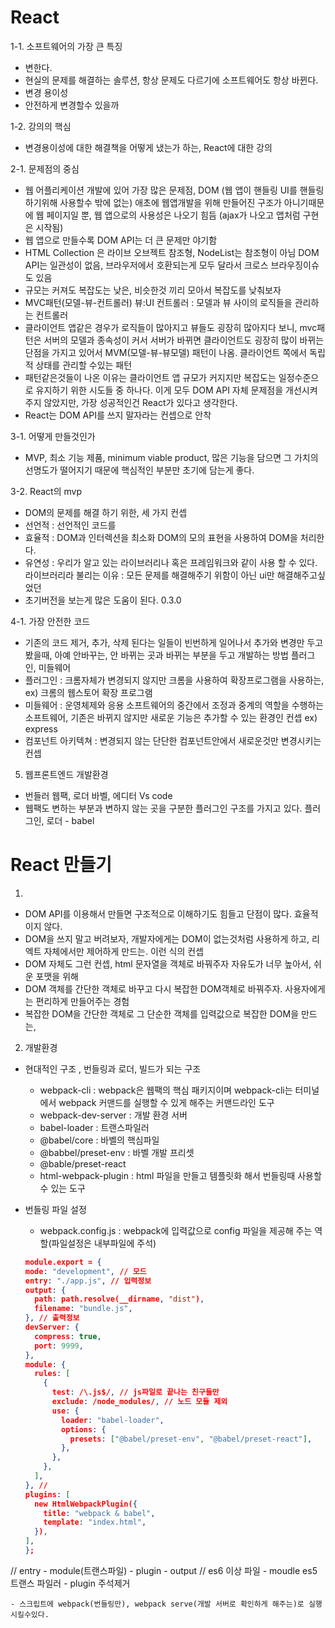 # React

1-1. 소프트웨어의 가장 큰 특징

- 변한다.
- 현실의 문제를 해결하는 솔루션, 항상 문제도 다르기에 소프트웨어도 항상 바뀐다.
- 변경 용이성
- 안전하게 변경할수 있을까

1-2. 강의의 핵심

- 변경용이성에 대한 해결책을 어떻게 냈는가 하는, React에 대한 강의

2-1. 문제점의 중심

- 웹 어플리케이션 개발에 있어 가장 많은 문제점, DOM (웹 앱이 핸들링 UI를 핸들링 하기위해 사용할수 밖에 없는) 애초에 웹앱개발을 위해 만들어진 구조가 아니기때문에 웹 페이지일 뿐, 웹 앱으로의 사용성은 나오기 힘듬 (ajax가 나오고 앱처럼 구현은 시작됨)
- 웹 앱으로 만들수록 DOM API는 더 큰 문제만 야기함
- HTML Collection 은 라이브 오브젝트 참조형, NodeList는 참조형이 아님 DOM API는 일관성이 없음, 브라우저에서 호환되는게 모두 달라서 크로스 브라우징이슈도 있음
- 규모는 커져도 복잡도는 낮은, 비슷한것 끼리 모아서 복잡도를 낮춰보자
- MVC패턴(모델-뷰-컨트롤러) 뷰:UI 컨트롤러 : 모델과 뷰 사이의 로직들을 관리하는 컨트롤러
- 클라이언트 앱같은 경우가 로직들이 많아지고 뷰들도 굉장히 많아지다 보니, mvc패턴은 서버의 모델과 종속성이 커서 서버가 바뀌면 클라이언트도 굉장히 많이 바뀌는 단점을 가지고 있어서 MVM(모델-뷰-뷰모델) 패턴이 나옴. 클라이언트 쪽에서 독립적 상태를 관리할 수있는 패턴
- 패턴같은것들이 나온 이유는 클라이언트 앱 규모가 커지지만 복잡도는 일정수준으로 유지하기 위한 시도들 중 하나다. 이게 모두 DOM API 자체 문제점을 개선시켜주지 않았지만, 가장 성공적인건 React가 있다고 생각한다.
- React는 DOM API를 쓰지 말자라는 컨셉으로 안착

3-1. 어떻게 만들것인가

- MVP, 최소 기능 제품, minimum viable product, 많은 기능을 담으면 그 가치의 선명도가 떨어지기 때문에 핵심적인 부분만 초기에 담는게 좋다.

3-2. React의 mvp

- DOM의 문제를 해결 하기 위한, 세 가지 컨셉
- 선언적 : 선언적인 코드를
- 효율적 : DOM과 인터렉션을 최소화 DOM의 모의 표현을 사용하여 DOM을 처리한다.
- 유연성 : 우리가 알고 있는 라이브러리나 혹은 프레임워크와 같이 사용 할 수 있다. 라이브러리라 불리는 이유 : 모든 문제를 해결해주기 위함이 아닌 ui만 해결해주고싶었던
- 초기버전을 보는게 많은 도움이 된다. 0.3.0

4-1. 가장 안전한 코드

- 기존의 코드 제거, 추가, 삭제 된다는 일들이 빈번하게 일어나서 추가와 변경만 두고 봤을때, 아예 안바꾸는, 안 바뀌는 곳과 바뀌는 부분을 두고 개발하는 방법 플러그인, 미들웨어
- 플러그인 : 크롬자체가 변경되지 않지만 크롬을 사용하여 확장프로그램을 사용하는, ex) 크롬의 웹스토어 확장 프로그램
- 미들웨어 : 운영체제와 응용 소프트웨어의 중간에서 조정과 중계의 역할을 수행하는 소프트웨어, 기존은 바뀌지 않지만 새로운 기능은 추가할 수 있는 환경인 컨셉 ex) express
- 컴포넌트 아키텍쳐 : 변경되지 않는 단단한 컴포넌트안에서 새로운것만 변경시키는 컨셉

5. 웹프론트엔드 개발환경

- 번들러 웹팩, 로더 바벨, 에디터 Vs code
- 웹팩도 변하는 부분과 변하지 않는 곳을 구분한 플러그인 구조를 가지고 있다. 플러그인, 로더 - babel

# React 만들기

1.

- DOM API를 이용해서 만들면 구조적으로 이해하기도 힘들고 단점이 많다. 효율적이지 않다.
- DOM을 쓰지 말고 버려보자, 개발자에게는 DOM이 없는것처럼 사용하게 하고, 리엑트 자체에서만 제어하게 만드는. 이런 식의 컨셉
- DOM 자체도 그런 컨셉, html 문자열을 객체로 바꿔주자 자유도가 너무 높아서, 쉬운 포맷을 위해
- DOM 객체를 간단한 객체로 바꾸고 다시 복잡한 DOM객체로 바꿔주자. 사용자에게는 편리하게 만들어주는 경험
- 복잡한 DOM을 간단한 객체로 그 단순한 객체를 입력값으로 복잡한 DOM을 만드는,

2. 개발환경

- 현대적인 구조 , 번들링과 로더, 빌드가 되는 구조

  - webpack-cli : webpack은 웹팩의 핵심 패키지이며 webpack-cli는 터미널에서 webpack 커맨드를 실행할 수 있게 해주는 커맨드라인 도구
  - webpack-dev-server : 개발 환경 서버
  - babel-loader : 트랜스파일러
  - @babel/core : 바벨의 핵심파일
  - @babbel/preset-env : 바벨 개발 프리셋
  - @bable/preset-react
  - html-webpack-plugin : html 파일을 만들고 템플릿화 해서 번들링때 사용할 수 있는 도구

- 번들링 파일 설정
  - webpack.config.js : webpack에 입력값으로 config 파일을 제공해 주는 역할(파일설정은 내부파일에 주석)
  ```json
  module.export = {
  mode: "development", // 모드
  entry: "./app.js", // 입력정보
  output: {
    path: path.resolve(__dirname, "dist"),
    filename: "bundle.js",
  }, // 출력정보
  devServer: {
    compress: true,
    port: 9999,
  },
  module: {
    rules: [
      {
        test: /\.js$/, // js파일로 끝나는 친구들만
        exclude: /node_modules/, // 노드 모듈 제외
        use: {
          loader: "babel-loader",
          options: {
            presets: ["@babel/preset-env", "@babel/preset-react"],
          },
        },
      },
    ],
  }, //
  plugins: [
    new HtmlWebpackPlugin({
      title: "webpack & babel",
      template: "index.html",
    }),
  ],
  };
  ```

// entry - module(트랜스파일) - plugin - output
// es6 이상 파일 - moudle es5 트랜스 파일러 - plugin 주석제거

```
- 스크립트에 webpack(번들링만), webpack serve(개발 서버로 확인하게 해주는)로 실행시킬수있다.
```
